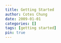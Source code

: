 ```yaml
---
title: Getting Started
author: Cotes Chung
date: 2009-01-01
categories: []
tags: [getting started]
pin: true
---
```

